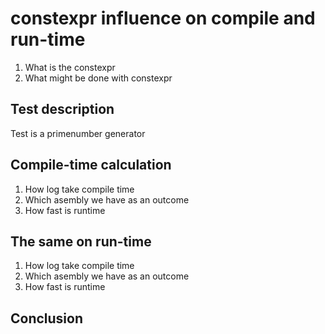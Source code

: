 # constexpr influence on compile and run-time

1. What is the constexpr
2. What might be done with constexpr

## Test description

Test is a primenumber generator

## Compile-time calculation

1. How log take compile time
2. Which asembly we have as an outcome
3. How fast is runtime

## The same on run-time

1. How log take compile time
2. Which asembly we have as an outcome
3. How fast is runtime


## Conclusion
